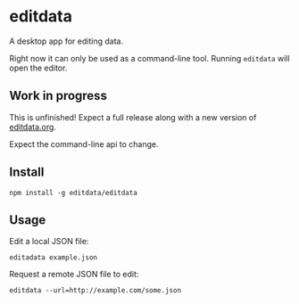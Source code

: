 # editdata

A desktop app for editing data.

Right now it can only be used as a command-line tool. Running `editdata` will open the editor.

## Work in progress

This is unfinished! Expect a full release along with a new version of [editdata.org](http://editdata.org).

Expect the command-line api to change.

## Install

```
npm install -g editdata/editdata
```

## Usage

Edit a local JSON file:

```
editadata example.json
```

Request a remote JSON file to edit:

```
editdata --url=http://example.com/some.json
```